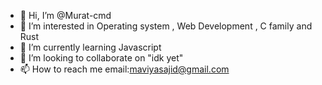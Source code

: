 - 👋 Hi, I’m @Murat-cmd
- 👀 I’m interested in Operating system , Web Development , C family and Rust
- 🌱 I’m currently learning Javascript
- 💞️ I’m looking to collaborate on "idk yet"
- 📫 How to reach me email:maviyasajid@gmail.com

<!---
Murat-cmd/Murat-cmd is a ✨ special ✨ repository because its `README.md` (this file) appears on your GitHub profile.
You can click the Preview link to take a look at your changes.
--->
